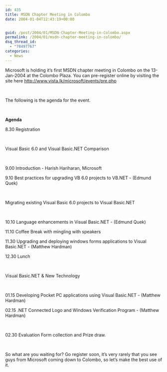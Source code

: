 ```yaml
---
id: 435
title: MSDN Chapter Meeting in Colombo
date: 2004-01-04T12:43:19+00:00


guid: /post/2004/01/MSDN-Chapter-Meeting-in-Colombo.aspx
permalink: /2004/01/msdn-chapter-meeting-in-colombo/
dsq_thread_id:
  - "78497767"
categories:
  - News
---
```

<body xmlns="http://www.w3.org/1999/xhtml">
    <div class="Section1">
        <p class="MsoNormal">
            Microsoft is holding it&rsquo;s first MSDN chapter meeting in Colombo on the 13-Jan-2004
            at the Colombo Plaza. You can pre-register online by visiting the site here <a href="http://www.vista.lk/microsoft/events/pre.php">http://www.vista.lk/microsoft/events/pre.php</a>
        </p>
        <p class="MsoNormal">
            &#160;
        </p>
        <p class="MsoNormal">
            The following is the agenda for the event.
        </p>
        <p class="MsoNormal">
            &#160;
        </p>
        <p class="MsoNormal">
            <b><span style=';font-weight:bold'>Agenda</span></b>
        </p>
        <p class="MsoNormal">
            8.30 Registration
        </p>
        <p class="MsoNormal">
            &#160;
        </p>
        <p class="MsoNormal">
            Visual Basic 6.0 and Visual Basic.NET Comparison
        </p>
        <p class="MsoNormal">
            &#160;
        </p>
        <p class="MsoNormal">
            9.00 Introduction - Harish Hariharan, Microsoft
        </p>
        <p class="MsoNormal">
            9.10 Best practices for upgrading VB 6.0 projects to VB.NET - (Edmund Quek)
        </p>
        <p class="MsoNormal">
            &#160;
        </p>
        <p class="MsoNormal">
            Migrating existing Visual Basic 6.0 projects to Visual Basic.NET
        </p>
        <p class="MsoNormal">
            &#160;
        </p>
        <p class="MsoNormal">
            10.10 Language enhancements in Visual Basic.NET - (Edmund Quek)
        </p>
        <p class="MsoNormal">
            11.10 Coffee Break with mingling with speakers
        </p>
        <p class="MsoNormal">
            11.30 Upgrading and deploying windows forms applications to Visual Basic.NET - (Matthew
            Hardman)
        </p>
        <p class="MsoNormal">
            12.30 Lunch
        </p>
        <p class="MsoNormal">
            &#160;
        </p>
        <p class="MsoNormal">
            Visual Basic.NET &amp; New Technology
        </p>
        <p class="MsoNormal">
            &#160;
        </p>
        <p class="MsoNormal">
            01.15 Developing Pocket PC applications using Visual Basic.NET - (Matthew Hardman)
        </p>
        <p class="MsoNormal">
            02.15 .NET Connected Logo and Windows Verification Program - (Matthew Hardman)
        </p>
        <p class="MsoNormal">
            &#160;
        </p>
        <p class="MsoNormal">
            02.30 Evaluation Form collection and Prize draw.
        </p>
        <p class="MsoNormal">
            &#160;
        </p>
        <p class="MsoNormal">
            So what are you waiting for? Go register soon, it&rsquo;s very rarely that you see
            guys from Microsoft coming down to Colombo, so let&rsquo;s make the best use of it.
        </p>
    </div>
</body>